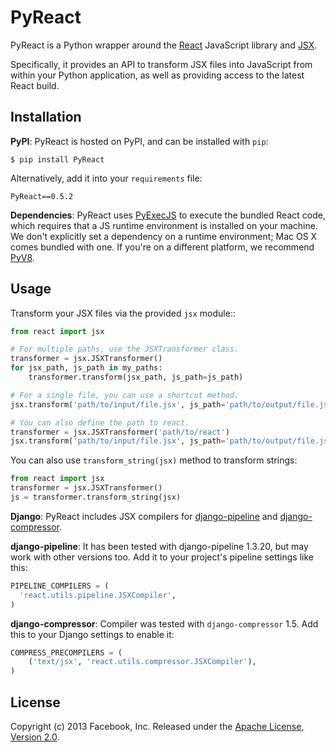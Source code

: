 # PyReact

PyReact is a Python wrapper around the [React](http://facebook.github.io/react/) JavaScript library and [JSX](http://facebook.github.io/react/docs/jsx-in-depth.html).

Specifically, it provides an API to transform JSX files into JavaScript from within your Python application, as well as providing access to the latest React build.


## Installation

**PyPI**: PyReact is hosted on PyPI, and can be installed with `pip`:

    $ pip install PyReact

Alternatively, add it into your `requirements` file:

    PyReact==0.5.2


**Dependencies**: PyReact uses [PyExecJS](https://github.com/doloopwhile/PyExecJS) to execute the bundled React code, which requires that a JS runtime environment is installed on your machine. We don't explicitly set a dependency on a runtime environment; Mac OS X comes bundled with one. If you're on a different platform, we recommend [PyV8](https://code.google.com/p/pyv8/).

## Usage

Transform your JSX files via the provided `jsx` module::

```python
from react import jsx

# For multiple paths, use the JSXTransformer class.
transformer = jsx.JSXTransformer()
for jsx_path, js_path in my_paths:
    transformer.transform(jsx_path, js_path=js_path)

# For a single file, you can use a shortcut method.
jsx.transform('path/to/input/file.jsx', js_path='path/to/output/file.js')

# You can also define the path to react.
transformer = jsx.JSXTransformer('path/to/react')
jsx.transform('path/to/input/file.jsx', js_path='path/to/output/file.js', react_path='...')
```

You can also use ``transform_string(jsx)`` method to transform strings:

```python
from react import jsx
transformer = jsx.JSXTransformer()
js = transformer.transform_string(jsx)
```

**Django**: PyReact includes JSX compilers for [django-pipeline](https://github.com/cyberdelia/django-pipeline) and [django-compressor](https://github.com/django-compressor/django-compressor/).

**django-pipeline**: It has been tested with django-pipeline 1.3.20, but may work with other versions too. Add it to your project's pipeline settings like this:

```python
PIPELINE_COMPILERS = (
  'react.utils.pipeline.JSXCompiler',
)
```

**django-compressor**: Compiler was tested with `django-compressor` 1.5. Add this to your Django settings to enable it:

```python
COMPRESS_PRECOMPILERS = (
    ('text/jsx', 'react.utils.compressor.JSXCompiler'),
)

```


## License

Copyright (c) 2013 Facebook, Inc.
Released under the [Apache License, Version 2.0](LICENSE).
